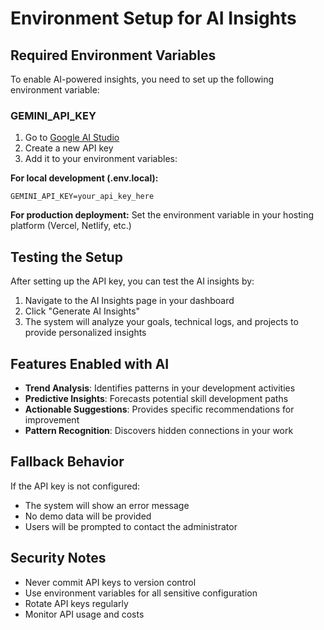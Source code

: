 # Environment Setup for AI Insights

## Required Environment Variables

To enable AI-powered insights, you need to set up the following environment variable:

### GEMINI_API_KEY

1. Go to [Google AI Studio](https://makersuite.google.com/app/apikey)
2. Create a new API key
3. Add it to your environment variables:

**For local development (.env.local):**

```
GEMINI_API_KEY=your_api_key_here
```

**For production deployment:**
Set the environment variable in your hosting platform (Vercel, Netlify, etc.)

## Testing the Setup

After setting up the API key, you can test the AI insights by:

1. Navigate to the AI Insights page in your dashboard
2. Click "Generate AI Insights"
3. The system will analyze your goals, technical logs, and projects to provide personalized insights

## Features Enabled with AI

- **Trend Analysis**: Identifies patterns in your development activities
- **Predictive Insights**: Forecasts potential skill development paths
- **Actionable Suggestions**: Provides specific recommendations for improvement
- **Pattern Recognition**: Discovers hidden connections in your work

## Fallback Behavior

If the API key is not configured:

- The system will show an error message
- No demo data will be provided
- Users will be prompted to contact the administrator

## Security Notes

- Never commit API keys to version control
- Use environment variables for all sensitive configuration
- Rotate API keys regularly
- Monitor API usage and costs
